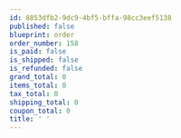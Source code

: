 ```yaml
---
id: 8853dfb2-9dc9-4bf5-bffa-98cc3eef5138
published: false
blueprint: order
order_number: 158
is_paid: false
is_shipped: false
is_refunded: false
grand_total: 0
items_total: 0
tax_total: 0
shipping_total: 0
coupon_total: 0
title: ' '
---
```

